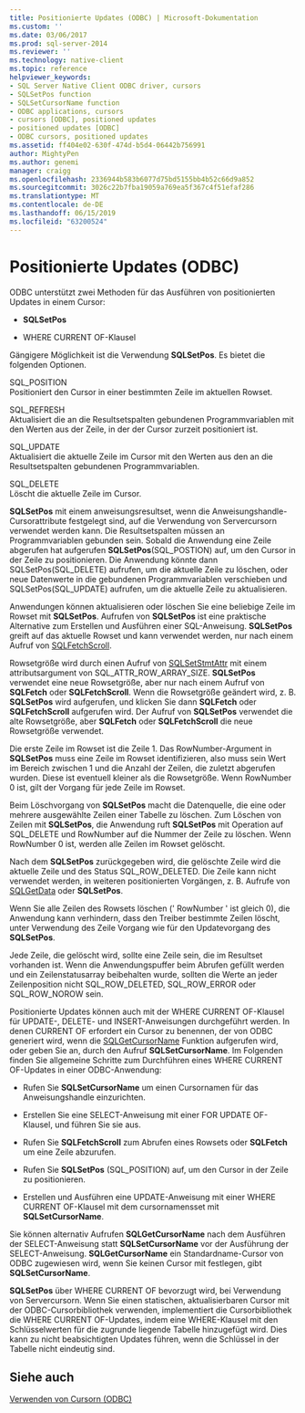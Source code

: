 ```yaml
---
title: Positionierte Updates (ODBC) | Microsoft-Dokumentation
ms.custom: ''
ms.date: 03/06/2017
ms.prod: sql-server-2014
ms.reviewer: ''
ms.technology: native-client
ms.topic: reference
helpviewer_keywords:
- SQL Server Native Client ODBC driver, cursors
- SQLSetPos function
- SQLSetCursorName function
- ODBC applications, cursors
- cursors [ODBC], positioned updates
- positioned updates [ODBC]
- ODBC cursors, positioned updates
ms.assetid: ff404e02-630f-474d-b5d4-06442b756991
author: MightyPen
ms.author: genemi
manager: craigg
ms.openlocfilehash: 2336944b583b6077d75bd5155bb4b52c66d9a852
ms.sourcegitcommit: 3026c22b7fba19059a769ea5f367c4f51efaf286
ms.translationtype: MT
ms.contentlocale: de-DE
ms.lasthandoff: 06/15/2019
ms.locfileid: "63200524"
---
```

# <a name="positioned-updates-odbc"></a>Positionierte Updates (ODBC)
  ODBC unterstützt zwei Methoden für das Ausführen von positionierten Updates in einem Cursor:  
  
-   **SQLSetPos**  
  
-   WHERE CURRENT OF-Klausel  
  
 Gängigere Möglichkeit ist die Verwendung **SQLSetPos**. Es bietet die folgenden Optionen.  
  
 SQL_POSITION  
 Positioniert den Cursor in einer bestimmten Zeile im aktuellen Rowset.  
  
 SQL_REFRESH  
 Aktualisiert die an die Resultsetspalten gebundenen Programmvariablen mit den Werten aus der Zeile, in der der Cursor zurzeit positioniert ist.  
  
 SQL_UPDATE  
 Aktualisiert die aktuelle Zeile im Cursor mit den Werten aus den an die Resultsetspalten gebundenen Programmvariablen.  
  
 SQL_DELETE  
 Löscht die aktuelle Zeile im Cursor.  
  
 **SQLSetPos** mit einem anweisungsresultset, wenn die Anweisungshandle-Cursorattribute festgelegt sind, auf die Verwendung von Servercursorn verwendet werden kann. Die Resultsetspalten müssen an Programmvariablen gebunden sein. Sobald die Anwendung eine Zeile abgerufen hat aufgerufen **SQLSetPos**(SQL_POSTION) auf, um den Cursor in der Zeile zu positionieren. Die Anwendung könnte dann SQLSetPos(SQL_DELETE) aufrufen, um die aktuelle Zeile zu löschen, oder neue Datenwerte in die gebundenen Programmvariablen verschieben und SQLSetPos(SQL_UPDATE) aufrufen, um die aktuelle Zeile zu aktualisieren.  
  
 Anwendungen können aktualisieren oder löschen Sie eine beliebige Zeile im Rowset mit **SQLSetPos**. Aufrufen von **SQLSetPos** ist eine praktische Alternative zum Erstellen und Ausführen einer SQL-Anweisung. **SQLSetPos** greift auf das aktuelle Rowset und kann verwendet werden, nur nach einem Aufruf von [SQLFetchScroll](../native-client-odbc-api/sqlfetchscroll.md).  
  
 Rowsetgröße wird durch einen Aufruf von [SQLSetStmtAttr](../native-client-odbc-api/sqlsetstmtattr.md) mit einem attributsargument von SQL_ATTR_ROW_ARRAY_SIZE. **SQLSetPos** verwendet eine neue Rowsetgröße, aber nur nach einem Aufruf von **SQLFetch** oder **SQLFetchScroll**. Wenn die Rowsetgröße geändert wird, z. B. **SQLSetPos** wird aufgerufen, und klicken Sie dann **SQLFetch** oder **SQLFetchScroll** aufgerufen wird. Der Aufruf von **SQLSetPos** verwendet die alte Rowsetgröße, aber **SQLFetch** oder **SQLFetchScroll** die neue Rowsetgröße verwendet.  
  
 Die erste Zeile im Rowset ist die Zeile 1. Das RowNumber-Argument in **SQLSetPos** muss eine Zeile im Rowset identifizieren, also muss sein Wert im Bereich zwischen 1 und die Anzahl der Zeilen, die zuletzt abgerufen wurden. Diese ist eventuell kleiner als die Rowsetgröße. Wenn RowNumber 0 ist, gilt der Vorgang für jede Zeile im Rowset.  
  
 Beim Löschvorgang von **SQLSetPos** macht die Datenquelle, die eine oder mehrere ausgewählte Zeilen einer Tabelle zu löschen. Zum Löschen von Zeilen mit **SQLSetPos**, die Anwendung ruft **SQLSetPos** mit Operation auf SQL_DELETE und RowNumber auf die Nummer der Zeile zu löschen. Wenn RowNumber 0 ist, werden alle Zeilen im Rowset gelöscht.  
  
 Nach dem **SQLSetPos** zurückgegeben wird, die gelöschte Zeile wird die aktuelle Zeile und des Status SQL_ROW_DELETED. Die Zeile kann nicht verwendet werden, in weiteren positionierten Vorgängen, z. B. Aufrufe von [SQLGetData](../native-client-odbc-api/sqlgetdata.md) oder **SQLSetPos**.  
  
 Wenn Sie alle Zeilen des Rowsets löschen (' RowNumber ' ist gleich 0), die Anwendung kann verhindern, dass den Treiber bestimmte Zeilen löscht, unter Verwendung des Zeile Vorgang wie für den Updatevorgang des **SQLSetPos**.  
  
 Jede Zeile, die gelöscht wird, sollte eine Zeile sein, die im Resultset vorhanden ist. Wenn die Anwendungspuffer beim Abrufen gefüllt werden und ein Zeilenstatusarray beibehalten wurde, sollten die Werte an jeder Zeilenposition nicht SQL_ROW_DELETED, SQL_ROW_ERROR oder SQL_ROW_NOROW sein.  
  
 Positionierte Updates können auch mit der WHERE CURRENT OF-Klausel für UPDATE-, DELETE- und INSERT-Anweisungen durchgeführt werden. In denen CURRENT OF erfordert ein Cursor zu benennen, der von ODBC generiert wird, wenn die [SQLGetCursorName](../native-client-odbc-api/sqlgetcursorname.md) Funktion aufgerufen wird, oder geben Sie an, durch den Aufruf **SQLSetCursorName**. Im Folgenden finden Sie allgemeine Schritte zum Durchführen eines WHERE CURRENT OF-Updates in einer ODBC-Anwendung:  
  
-   Rufen Sie **SQLSetCursorName** um einen Cursornamen für das Anweisungshandle einzurichten.  
  
-   Erstellen Sie eine SELECT-Anweisung mit einer FOR UPDATE OF-Klausel, und führen Sie sie aus.  
  
-   Rufen Sie **SQLFetchScroll** zum Abrufen eines Rowsets oder **SQLFetch** um eine Zeile abzurufen.  
  
-   Rufen Sie **SQLSetPos** (SQL_POSITION) auf, um den Cursor in der Zeile zu positionieren.  
  
-   Erstellen und Ausführen eine UPDATE-Anweisung mit einer WHERE CURRENT OF-Klausel mit dem cursornamensset mit **SQLSetCursorName**.  
  
 Sie können alternativ Aufrufen **SQLGetCursorName** nach dem Ausführen der SELECT-Anweisung statt **SQLSetCursorName** vor der Ausführung der SELECT-Anweisung. **SQLGetCursorName** ein Standardname-Cursor von ODBC zugewiesen wird, wenn Sie keinen Cursor mit festlegen, gibt **SQLSetCursorName**.  
  
 **SQLSetPos** über WHERE CURRENT OF bevorzugt wird, bei Verwendung von Servercursorn. Wenn Sie einen statischen, aktualisierbaren Cursor mit der ODBC-Cursorbibliothek verwenden, implementiert die Cursorbibliothek die WHERE CURRENT OF-Updates, indem eine WHERE-Klausel mit den Schlüsselwerten für die zugrunde liegende Tabelle hinzugefügt wird. Dies kann zu nicht beabsichtigten Updates führen, wenn die Schlüssel in der Tabelle nicht eindeutig sind.  
  
## <a name="see-also"></a>Siehe auch  
 [Verwenden von Cursorn &#40;ODBC&#41;](using-cursors-odbc.md)  
  
  
